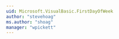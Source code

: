 ```yaml
---
uid: Microsoft.VisualBasic.FirstDayOfWeek
author: "stevehoag"
ms.author: "shoag"
manager: "wpickett"
---
```

